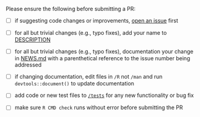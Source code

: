 Please ensure the following before submitting a PR:

 - [ ] if suggesting code changes or improvements, [open an issue](https://github.com/leeper/UNF/issues/new) first
 - [ ] for all but trivial changes (e.g., typo fixes), add your name to [DESCRIPTION](https://github.com/leeper/UNF/blob/master/DESCRIPTION)
 - [ ] for all but trivial changes (e.g., typo fixes), documentation your change in [NEWS.md](https://github.com/leeper/UNF/blob/master/NEWS.md) with a parenthetical reference to the issue number being addressed
 - [ ] if changing documentation, edit files in `/R` not `/man` and run `devtools::document()` to update documentation
 - [ ] add code or new test files to [`/tests`](https://github.com/leeper/UNF/tree/master/tests/testthat) for any new functionality or bug fix
 - [ ] make sure `R CMD check` runs without error before submitting the PR

